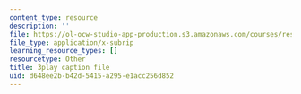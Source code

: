 ```yaml
---
content_type: resource
description: ''
file: https://ol-ocw-studio-app-production.s3.amazonaws.com/courses/res-18-006-calculus-revisited-single-variable-calculus-fall-2010/d648ee2bb42d5415a295e1acc256d852_cm0io4R0tOM.vtt
file_type: application/x-subrip
learning_resource_types: []
resourcetype: Other
title: 3play caption file
uid: d648ee2b-b42d-5415-a295-e1acc256d852
---
```

